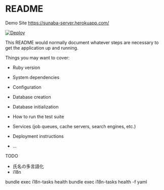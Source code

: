# README

Demo Site https://sunaba-server.herokuapp.com/

[![Deploy](https://www.herokucdn.com/deploy/button.png)](https://heroku.com/deploy?template=https://github.com/mh61503891/sunaba-server)

This README would normally document whatever steps are necessary to get the
application up and running.

Things you may want to cover:

* Ruby version

* System dependencies

* Configuration

* Database creation

* Database initialization

* How to run the test suite

* Services (job queues, cache servers, search engines, etc.)

* Deployment instructions

* ...

TODO

* 氏名の多言語化
* i18n



bundle exec i18n-tasks health
bundle exec i18n-tasks health -f yaml
